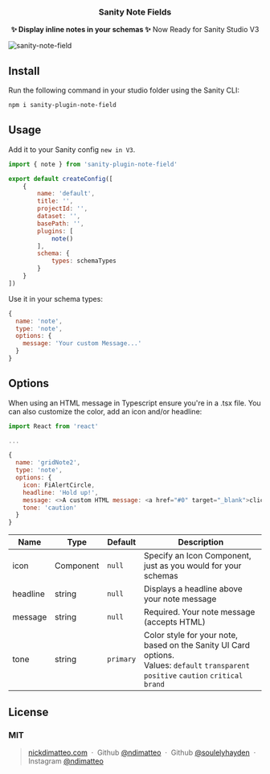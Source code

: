 <h3 align="center">
  Sanity Note Fields
</h3>
<p align="center">
  <strong>✨ Display inline notes in your schemas ✨</strong>
  Now Ready for Sanity Studio V3
</p>

![sanity-note-field](https://user-images.githubusercontent.com/737188/110528285-fcad1600-80e5-11eb-9551-1809cb8c42a3.png)

## Install

Run the following command in your studio folder using the Sanity CLI:

```sh
npm i sanity-plugin-note-field
```

## Usage

Add it to your Sanity config `new in V3`.

```js
import { note } from 'sanity-plugin-note-field'

export default createConfig([
	{
		name: 'default',
		title: '',
		projectId: '',
		dataset: '',
		basePath: '',
		plugins: [
			note()
		],
		schema: {
			types: schemaTypes
		}
	}
])
```

Use it in your schema types:

```js
{
  name: 'note',
  type: 'note',
  options: {
    message: 'Your custom Message...'
  }
}
```

## Options

When using an HTML message in Typescript ensure you're in a .tsx file.
You can also customize the color, add an icon and/or headline:

```js
import React from 'react'

...

{
  name: 'gridNote2',
  type: 'note',
  options: {
    icon: FiAlertCircle,
    headline: 'Hold up!',
    message: <>A custom HTML message: <a href="#0" target="_blank">click here</a></>,
    tone: 'caution'
  }
}
```

| Name     | Type      | Default   | Description                                                    |
| -------- | --------- | --------- | -------------------------------------------------------------- | 
| icon     | Component | `null`    | Specify an Icon Component, just as you would for your schemas  |
| headline | string    | `null`    | Displays a headline above your note message                    |
| message  | string    | `null`    | Required. Your note message (accepts HTML)                     |
| tone     | string    | `primary` | Color style for your note, based on the Sanity UI Card options. <br />Values: `default` `transparent` `positive` `caution` `critical` `brand` |



## License

### MIT
> [nickdimatteo.com](https://nickdimatteo.com) &nbsp;&middot;&nbsp;
> Github [@ndimatteo](https://github.com/ndimatteo) &nbsp;&middot;&nbsp;
> Github [@soulelyhayden](https://github.com/soulelyhayden) &nbsp;&middot;&nbsp;
> Instagram [@ndimatteo](https://instagram.com/ndimatteo)
